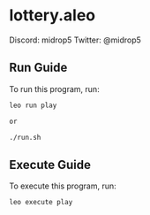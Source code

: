 # lottery.aleo

Discord:  midrop5
Twitter: @midrop5

## Run Guide

To run this program, run:
```bash
leo run play

or 

./run.sh
```

## Execute Guide

To execute this program, run:
```bash
leo execute play
```
